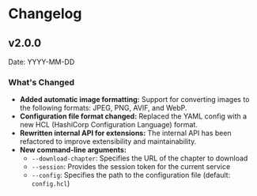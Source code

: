 # Changelog

<!--
To add a new release, copy from this template:

## v2.X.Y

Date: YYYY-MM-DD

### What's Changed

#### Big New Feature 1

#### Big New Feature 2

### Minor Changes

### Patch Changes

-->

## v2.0.0

Date: YYYY-MM-DD

### What's Changed

- **Added automatic image formatting:** Support for converting images to the following formats: JPEG, PNG, AVIF, and WebP.
- **Configuration file format changed:** Replaced the YAML config with a new HCL (HashiCorp Configuration Language) format.
- **Rewritten internal API for extensions:** The internal API has been refactored to improve extensibility and maintainability.
- **New command-line arguments:**
  - `--download-chapter`: Specifies the URL of the chapter to download
  - `--session`: Provides the session token for the current service
  - `--config`: Specifies the path to the configuration file (default: `config.hcl`)